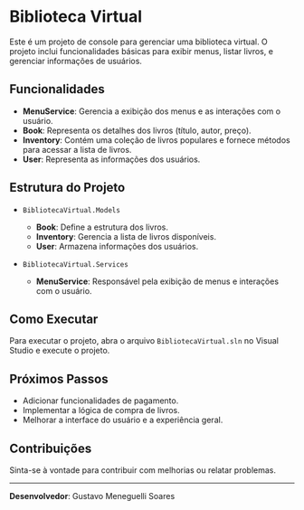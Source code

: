 # Biblioteca Virtual

Este é um projeto de console para gerenciar uma biblioteca virtual. O projeto inclui funcionalidades básicas para exibir menus, listar livros, e gerenciar informações de usuários.

## Funcionalidades

- **MenuService**: Gerencia a exibição dos menus e as interações com o usuário.
- **Book**: Representa os detalhes dos livros (título, autor, preço).
- **Inventory**: Contém uma coleção de livros populares e fornece métodos para acessar a lista de livros.
- **User**: Representa as informações dos usuários.

## Estrutura do Projeto

- `BibliotecaVirtual.Models`
  - **Book**: Define a estrutura dos livros.
  - **Inventory**: Gerencia a lista de livros disponíveis.
  - **User**: Armazena informações dos usuários.

- `BibliotecaVirtual.Services`
  - **MenuService**: Responsável pela exibição de menus e interações com o usuário.

## Como Executar

Para executar o projeto, abra o arquivo `BibliotecaVirtual.sln` no Visual Studio e execute o projeto. 

## Próximos Passos

- Adicionar funcionalidades de pagamento.
- Implementar a lógica de compra de livros.
- Melhorar a interface do usuário e a experiência geral.

## Contribuições

Sinta-se à vontade para contribuir com melhorias ou relatar problemas. 

---

**Desenvolvedor**: Gustavo Meneguelli Soares

